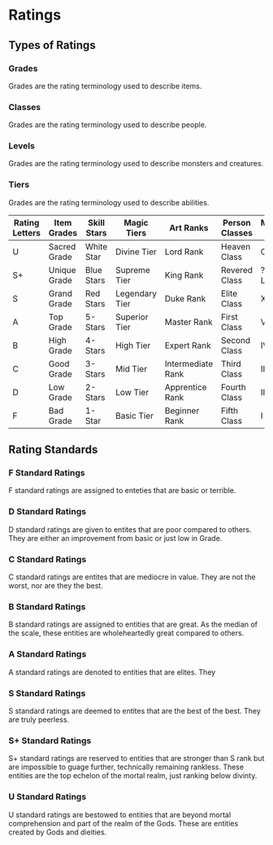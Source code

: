 # Ratings

## Types of Ratings

### Grades
Grades are the rating terminology used to describe items.

### Classes
Grades are the rating terminology used to describe people.

### Levels
Grades are the rating terminology used to describe monsters and creatures.

### Tiers
Grades are the rating terminology used to describe abilities.

| Rating Letters | Item Grades    | Skill Stars | Magic Tiers    | Art Ranks         | Person Classes | Monster Levels |
|----------------|----------------|-------------|----------------|-------------------|----------------|----------------|
|       U        | Sacred Grade   | White Star  | Divine Tier    | Lord Rank         | Heaven Class   | O Level        |
|       S+       | Unique Grade   | Blue Stars  | Supreme Tier   | King Rank         | Revered Class  | ??? Level      |
|       S        | Grand Grade    | Red Stars   | Legendary Tier | Duke Rank         | Elite Class    | X Level        |
|       A        | Top Grade      | 5-Stars     | Superior Tier  | Master Rank       | First Class    | V Level        |
|       B        | High Grade     | 4-Stars     | High Tier      | Expert Rank       | Second Class   | IV Level       |
|       C        | Good Grade     | 3-Stars     | Mid Tier       | Intermediate Rank | Third Class    | III Level      |
|       D        | Low Grade      | 2-Stars     | Low Tier       | Apprentice Rank   | Fourth Class   | II Level       |
|       F        | Bad Grade      | 1-Star      | Basic Tier     | Beginner Rank     | Fifth Class    | I Level        |

## Rating Standards

### F Standard Ratings
F standard ratings are assigned to enteties that are basic or terrible. 

### D Standard Ratings
D standard ratings are given to entites that are poor compared to others. They are either an improvement from basic or just low in Grade.

### C Standard Ratings
C standard ratings are entites that are mediocre in value. They are not the worst, nor are they the best.

### B Standard Ratings
B standard ratings are assigned to entities that are great. As the median of the scale, these entities are wholeheartedly great compared to others.

### A Standard Ratings
A standard ratings are denoted to entities that are elites. They 

### S Standard Ratings
S standard ratings are deemed to entites that are the best of the best. They are truly peerless. 

### S+ Standard Ratings
S+ standard ratings are reserved to entities that are stronger than S rank but are impossible to guage further, technically remaining rankless. These entities are the top echelon of the mortal realm, just ranking below divinty.

### U Standard Ratings
U standard ratings are bestowed to entities that are beyond mortal comprehension and part of the realm of the Gods. These are entities created by Gods and dieities.